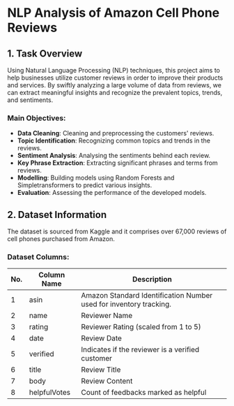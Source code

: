 # NLP Analysis of Amazon Cell Phone Reviews

## 1. Task Overview

Using Natural Language Processing (NLP) techniques, this project aims to help businesses utilize customer reviews in order to improve their products and services. By swiftly analyzing a large volume of data from reviews, we can extract meaningful insights and recognize the prevalent topics, trends, and sentiments.

### Main Objectives:

- **Data Cleaning**: Cleaning and preprocessing the customers' reviews.
- **Topic Identification**: Recognizing common topics and trends in the reviews.
- **Sentiment Analysis**: Analysing the sentiments behind each review.
- **Key Phrase Extraction**: Extracting significant phrases and terms from reviews.
- **Modelling**: Building models using Random Forests and Simpletransformers to predict various insights.
- **Evaluation**: Assessing the performance of the developed models.

## 2. Dataset Information

The dataset is sourced from Kaggle and it comprises over 67,000 reviews of cell phones purchased from Amazon.

### Dataset Columns:

| No. | Column Name    | Description                                                   |
|-----|----------------|---------------------------------------------------------------|
| 1   | asin           | Amazon Standard Identification Number used for inventory tracking.  |
| 2   | name           | Reviewer Name                                                   |
| 3   | rating         | Reviewer Rating (scaled from 1 to 5)                          |
| 4   | date           | Review Date                                                    |
| 5   | verified       | Indicates if the reviewer is a verified customer              |
| 6   | title          | Review Title                                                   |
| 7   | body           | Review Content                                                 |
| 8   | helpfulVotes   | Count of feedbacks marked as helpful                           |

